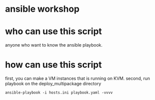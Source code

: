 # ansible workshop

# who can use this script
anyone who want to know the ansible playbook.

# how can use this script
first, you can make a VM instances that is running on KVM.
second, run playbook on the deploy_multipackage directory

```
ansible-playbook -i hosts.ini playbook.yaml -vvvv
```
